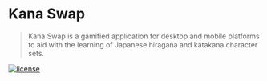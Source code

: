 # Kana Swap
> Kana Swap is a gamified application for desktop and mobile platforms to aid with the learning of Japanese hiragana and katakana character sets.

[![license](https://img.shields.io/github/license/mashape/apistatus.svg)](https://github.com/KasumiL5x/kanaswap/raw/master/LICENSE)

